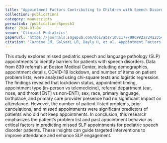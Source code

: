```yaml
---
title: "Appointment Factors Contributing to Children with Speech Disorders Missing Speech and Language Pathology Appointments"
collection: publications
category: manuscripts
permalink: /publication/Speech1
date: 2024-03-04
venue: 'Clinical Pediatrics'
paperurl: 'https://journals.sagepub.com/doi/abs/10.1177/00099228241235440'
citation: 'Carnino JM, Salvati LR, Bayly H, et al. Appointment Factors Contributing to Children with Speech Disorders Missing Speech and Language Pathology Appointments. Clinical Pediatrics. 2024;63(12):1664-1669. doi:10.1177/00099228241235440'
---
```


This study explores missed pediatric speech and language pathology (SLP) appointments to identify barriers for patients with speech disorders. Data from 839 referrals at Boston Medical Center, including demographics, appointment details, COVID-19 lockdown, and number of items on patient problem lists, were analyzed using chi-square tests and logistic regression. The findings revealed that lockdown status, appointment timing, appointment type (in-person vs telemedicine), referral department (ear, nose, and throat [ENT] vs non-ENT), sex, race, primary language, birthplace, and primary care provider presence had no significant impact on attendance. However, the number of patient-listed problems, prior cancelations, and missed appointments were significant predictors of patients who did not keep appointments. In conclusion, this research emphasizes the patient’s problem list and past appointment behavior as critical factors in predicting missed SLP appointments for pediatric speech disorder patients. These insights can guide targeted interventions to improve attendance and enhance SLP engagement.
